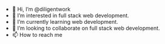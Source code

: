 - 👋 Hi, I’m @diligentwork
- 👀 I’m interested in full stack web development. 
- 🌱 I’m currently learning web development.
- 💞️ I’m looking to collaborate on full stack web development. 
- 📫 How to reach me 

<!---
diligentwork/diligentwork is a ✨ special ✨ repository because its `README.md` (this file) appears on your GitHub profile.
You can click the Preview link to take a look at your changes.
--->
